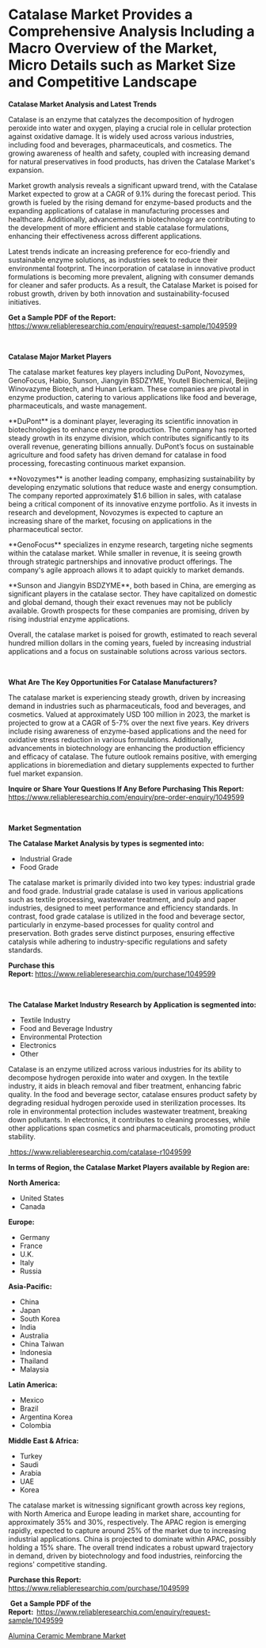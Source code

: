 <p><h1>Catalase Market Provides a Comprehensive Analysis Including a Macro Overview of the Market, Micro Details such as Market Size and Competitive Landscape</h1></p><p><strong>Catalase Market Analysis and Latest Trends</strong></p>
<p><p>Catalase is an enzyme that catalyzes the decomposition of hydrogen peroxide into water and oxygen, playing a crucial role in cellular protection against oxidative damage. It is widely used across various industries, including food and beverages, pharmaceuticals, and cosmetics. The growing awareness of health and safety, coupled with increasing demand for natural preservatives in food products, has driven the Catalase Market's expansion.</p><p>Market growth analysis reveals a significant upward trend, with the Catalase Market expected to grow at a CAGR of 9.1% during the forecast period. This growth is fueled by the rising demand for enzyme-based products and the expanding applications of catalase in manufacturing processes and healthcare. Additionally, advancements in biotechnology are contributing to the development of more efficient and stable catalase formulations, enhancing their effectiveness across different applications.</p><p>Latest trends indicate an increasing preference for eco-friendly and sustainable enzyme solutions, as industries seek to reduce their environmental footprint. The incorporation of catalase in innovative product formulations is becoming more prevalent, aligning with consumer demands for cleaner and safer products. As a result, the Catalase Market is poised for robust growth, driven by both innovation and sustainability-focused initiatives.</p></p>
<p><strong>Get a Sample PDF of the Report:&nbsp;</strong> <a href="https://www.reliableresearchiq.com/enquiry/request-sample/1049599?utm_campaign=1720&utm_medium=2&utm_source=Github&utm_content=ia&utm_term=31032025&utm_id=catalase">https://www.reliableresearchiq.com/enquiry/request-sample/1049599</a></p>
<p>&nbsp;</p>
<p><strong>Catalase Major Market Players</strong></p>
<p><p>The catalase market features key players including DuPont, Novozymes, GenoFocus, Habio, Sunson, Jiangyin BSDZYME, Youtell Biochemical, Beijing Winovazyme Biotech, and Hunan Lerkam. These companies are pivotal in enzyme production, catering to various applications like food and beverage, pharmaceuticals, and waste management.</p><p>**DuPont** is a dominant player, leveraging its scientific innovation in biotechnologies to enhance enzyme production. The company has reported steady growth in its enzyme division, which contributes significantly to its overall revenue, generating billions annually. DuPont’s focus on sustainable agriculture and food safety has driven demand for catalase in food processing, forecasting continuous market expansion.</p><p>**Novozymes** is another leading company, emphasizing sustainability by developing enzymatic solutions that reduce waste and energy consumption. The company reported approximately $1.6 billion in sales, with catalase being a critical component of its innovative enzyme portfolio. As it invests in research and development, Novozymes is expected to capture an increasing share of the market, focusing on applications in the pharmaceutical sector.</p><p>**GenoFocus** specializes in enzyme research, targeting niche segments within the catalase market. While smaller in revenue, it is seeing growth through strategic partnerships and innovative product offerings. The company's agile approach allows it to adapt quickly to market demands.</p><p>**Sunson and Jiangyin BSDZYME**, both based in China, are emerging as significant players in the catalase sector. They have capitalized on domestic and global demand, though their exact revenues may not be publicly available. Growth prospects for these companies are promising, driven by rising industrial enzyme applications.</p><p>Overall, the catalase market is poised for growth, estimated to reach several hundred million dollars in the coming years, fueled by increasing industrial applications and a focus on sustainable solutions across various sectors.</p></p>
<p>&nbsp;</p>
<p><strong>What Are The Key Opportunities For Catalase Manufacturers?</strong></p>
<p><p>The catalase market is experiencing steady growth, driven by increasing demand in industries such as pharmaceuticals, food and beverages, and cosmetics. Valued at approximately USD 100 million in 2023, the market is projected to grow at a CAGR of 5-7% over the next five years. Key drivers include rising awareness of enzyme-based applications and the need for oxidative stress reduction in various formulations. Additionally, advancements in biotechnology are enhancing the production efficiency and efficacy of catalase. The future outlook remains positive, with emerging applications in bioremediation and dietary supplements expected to further fuel market expansion.</p></p>
<p><strong>Inquire or Share Your Questions If Any Before Purchasing This Report:</strong> <a href="https://www.reliableresearchiq.com/enquiry/pre-order-enquiry/1049599?utm_campaign=1720&utm_medium=2&utm_source=Github&utm_content=ia&utm_term=31032025&utm_id=catalase">https://www.reliableresearchiq.com/enquiry/pre-order-enquiry/1049599</a></p>
<p>&nbsp;</p>
<p><strong>Market Segmentation</strong></p>
<p><strong>The Catalase Market Analysis by types is segmented into:</strong></p>
<p><ul><li>Industrial Grade</li><li>Food Grade</li></ul></p>
<p><p>The catalase market is primarily divided into two key types: industrial grade and food grade. Industrial grade catalase is used in various applications such as textile processing, wastewater treatment, and pulp and paper industries, designed to meet performance and efficiency standards. In contrast, food grade catalase is utilized in the food and beverage sector, particularly in enzyme-based processes for quality control and preservation. Both grades serve distinct purposes, ensuring effective catalysis while adhering to industry-specific regulations and safety standards.</p></p>
<p><strong>Purchase this Report:&nbsp;</strong><a href="https://www.reliableresearchiq.com/purchase/1049599?utm_campaign=1720&utm_medium=2&utm_source=Github&utm_content=ia&utm_term=31032025&utm_id=catalase">https://www.reliableresearchiq.com/purchase/1049599</a></p>
<p>&nbsp;</p>
<p><strong>The Catalase Market Industry Research by Application is segmented into:</strong></p>
<p><ul><li>Textile Industry</li><li>Food and Beverage Industry</li><li>Environmental Protection</li><li>Electronics</li><li>Other</li></ul></p>
<p><p>Catalase is an enzyme utilized across various industries for its ability to decompose hydrogen peroxide into water and oxygen. In the textile industry, it aids in bleach removal and fiber treatment, enhancing fabric quality. In the food and beverage sector, catalase ensures product safety by degrading residual hydrogen peroxide used in sterilization processes. Its role in environmental protection includes wastewater treatment, breaking down pollutants. In electronics, it contributes to cleaning processes, while other applications span cosmetics and pharmaceuticals, promoting product stability.</p></p>
<p><a href="https://www.reliableresearchiq.com/catalase-r1049599?utm_campaign=1720&utm_medium=2&utm_source=Github&utm_content=ia&utm_term=31032025&utm_id=catalase">&nbsp;https://www.reliableresearchiq.com/catalase-r1049599</a></p>
<p><strong>In terms of Region, the Catalase Market Players available by Region are:</strong></p>
<p>
    <p> <strong> North America: </strong>
        <ul>
            <li>United States</li>
            <li>Canada</li>
        </ul>
        </p> 
    <p> <strong> Europe: </strong>
        <ul>
            <li>Germany</li>
            <li>France</li>
            <li>U.K.</li>
            <li>Italy</li>
            <li>Russia</li>
        </ul>
        </p> 
    <p> <strong> Asia-Pacific: </strong>
        <ul>
            <li>China</li>
            <li>Japan</li>
            <li>South Korea</li>
            <li>India</li>
            <li>Australia</li>
            <li>China Taiwan</li>
            <li>Indonesia</li>
            <li>Thailand</li>
            <li>Malaysia</li>
        </ul>
        </p> 
    <p> <strong> Latin America: </strong>
        <ul>
            <li>Mexico</li>
            <li>Brazil</li>
            <li>Argentina Korea</li>
            <li>Colombia</li>
        </ul>
        </p> 
    <p> <strong> Middle East & Africa: </strong>
        <ul>
            <li>Turkey</li>
            <li>Saudi</li>
            <li>Arabia</li>
            <li>UAE</li>
            <li>Korea</li>
        </ul>
    </p>
    </p>
<p><p>The catalase market is witnessing significant growth across key regions, with North America and Europe leading in market share, accounting for approximately 35% and 30%, respectively. The APAC region is emerging rapidly, expected to capture around 25% of the market due to increasing industrial applications. China is projected to dominate within APAC, possibly holding a 15% share. The overall trend indicates a robust upward trajectory in demand, driven by biotechnology and food industries, reinforcing the regions' competitive standing.</p></p>
<p><strong>Purchase this Report: </strong><a href="https://www.reliableresearchiq.com/purchase/1049599?utm_campaign=1720&utm_medium=2&utm_source=Github&utm_content=ia&utm_term=31032025&utm_id=catalase">https://www.reliableresearchiq.com/purchase/1049599</a></p>
<p>&nbsp;<strong>Get a Sample PDF of the Report:&nbsp;&nbsp;</strong><a href="https://www.reliableresearchiq.com/enquiry/request-sample/1049599?utm_campaign=1720&utm_medium=2&utm_source=Github&utm_content=ia&utm_term=31032025&utm_id=catalase">https://www.reliableresearchiq.com/enquiry/request-sample/1049599</a></p>
<p><strong></strong></p>
<p><p><a href="https://github.com/oshodikurc/Market-Research-Report-List-1/blob/main/alumina-ceramic-membrane-market.md?utm_campaign=1720&utm_medium=2&utm_source=Github&utm_content=ia&utm_term=31032025&utm_id=catalase">Alumina Ceramic Membrane Market</a></p></p>